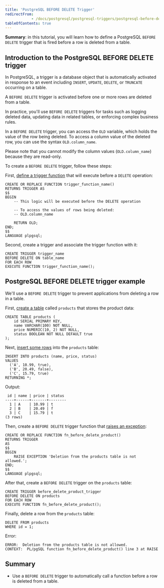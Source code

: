 ```yaml
---
title: 'PostgreSQL BEFORE DELETE Trigger'
redirectFrom: 
            - /docs/postgresql/postgresql-triggers/postgresql-before-delete-trigger
tableOfContents: true
---
```


**Summary**: in this tutorial, you will learn how to define a PostgreSQL `BEFORE DELETE` trigger that is fired before a row is deleted from a table.

## Introduction to the PostgreSQL BEFORE DELETE trigger

In PostgreSQL, a trigger is a database object that is automatically activated in response to an event including `INSERT`, `UPDATE`, `DELETE`, or `TRUNCATE` occurring on a table.

A `BEFORE DELETE` trigger is activated before one or more rows are deleted from a table.

In practice, you'll use `BEFORE DELETE` triggers for tasks such as logging deleted data, updating data in related tables, or enforcing complex business rules.

In a `BEFORE DELETE` trigger, you can access the `OLD` variable, which holds the value of the row being deleted. To access a column value of the deleted row, you can use the syntax `OLD.column_name`.

Please note that you cannot modify the column values (`OLD.column_name`) because they are read-only.

To create a `BEFORE DELETE` trigger, follow these steps:

First, [define a trigger function](/docs/postgresql/postgresql-plpgsql/postgresql-create-function) that will execute before a `DELETE` operation:

```
CREATE OR REPLACE FUNCTION trigger_function_name()
RETURNS TRIGGER AS
$$
BEGIN
    -- This logic will be executed before the DELETE operation

    -- To access the values of rows being deleted:
    -- OLD.column_name

    RETURN OLD;
END;
$$
LANGUAGE plpgsql;
```

Second, create a trigger and associate the trigger function with it:

```
CREATE TRIGGER trigger_name
BEFORE DELETE ON table_name
FOR EACH ROW
EXECUTE FUNCTION trigger_function_name();
```

## PostgreSQL BEFORE DELETE trigger example

We'll use a `BEFORE DELETE` trigger to prevent applications from deleting a row in a table.

First, [create a table](/docs/postgresql/postgresql-create-table) called `products` that stores the product data:

```
CREATE TABLE products (
    id SERIAL PRIMARY KEY,
    name VARCHAR(100) NOT NULL,
    price NUMERIC(10, 2) NOT NULL,
    status BOOLEAN NOT NULL DEFAULT true
);
```

Next, [insert some rows](/docs/postgresql/postgresql-insert) into the `products` table:

```
INSERT INTO products (name, price, status)
VALUES
  ('A', 10.99, true),
  ('B', 20.49, false),
  ('C', 15.79, true)
RETURNING *;
```

Output:

```
 id | name | price | status
----+------+-------+--------
  1 | A    | 10.99 | t
  2 | B    | 20.49 | f
  3 | C    | 15.79 | t
(3 rows)
```

Then, create a `BEFORE DELETE` trigger function that [raises an exception](/docs/postgresql/postgresql-plpgsql/postgresql-exception):

```
CREATE OR REPLACE FUNCTION fn_before_delete_product()
RETURNS TRIGGER
AS
$$
BEGIN
    RAISE EXCEPTION 'Deletion from the products table is not allowed.';
END;
$$
LANGUAGE plpgsql;
```

After that, create a `BEFORE DELETE` trigger on the `products` table:

```
CREATE TRIGGER before_delete_product_trigger
BEFORE DELETE ON products
FOR EACH ROW
EXECUTE FUNCTION fn_before_delete_product();
```

Finally, delete a row from the `products` table:

```
DELETE FROM products
WHERE id = 1;
```

Error:

```
ERROR:  Deletion from the products table is not allowed.
CONTEXT:  PL/pgSQL function fn_before_delete_product() line 3 at RAISE
```

## Summary

- Use a `BEFORE DELETE` trigger to automatically call a function before a row is deleted from a table.

